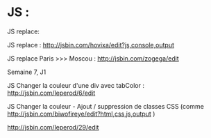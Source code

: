 # JS :


JS replace:

JS replace :  http://jsbin.com/hovixa/edit?js,console,output

JS replace Paris >>> Moscou : http://jsbin.com/zogega/edit



Semaine 7, J1

JS Changer la couleur d'une div avec tabColor :  http://jsbin.com/leperod/6/edit



JS Changer la couleur - Ajout / suppression de classes CSS (comme http://jsbin.com/biwofireye/edit?html,css,js,output )

http://jsbin.com/leperod/29/edit

